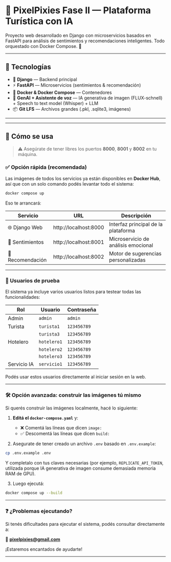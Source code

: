 
# 🌌 PixelPixies Fase II — Plataforma Turística con IA

Proyecto web desarrollado en Django con microservicios basados en FastAPI para análisis de sentimientos y recomendaciones inteligentes. Todo orquestado con Docker Compose. 🚀

---

## 🧩 Tecnologías

- 🐍 **Django** — Backend principal
- ⚡ **FastAPI** — Microservicios (sentimientos & recomendación)
- 🐳 **Docker & Docker Compose** — Contenedores
- 🧠 **GenAI + Asistente de voz** — IA generativa de imagen (FLUX-schnell) + Speech to text model (Whisper) + LLM 
- 📦 **Git LFS** — Archivos grandes (.pkl, .sqlite3, imágenes)

---

---

## 🧪 Cómo se usa

> ⚠️ Asegúrate de tener libres los puertos **8000**, **8001** y **8002** en tu máquina.

### ✅ Opción rápida (recomendada)

Las imágenes de todos los servicios ya están disponibles en **Docker Hub**, así que con un solo comando podés levantar todo el sistema:

```bash
docker compose up
```

Eso te arrancará:

| Servicio       | URL                    | Descripción                          |
|----------------|------------------------|--------------------------------------|
| 🌐 Django Web   | http://localhost:8000  | Interfaz principal de la plataforma |
| 🧠 Sentimientos | http://localhost:8001  | Microservicio de análisis emocional |
| 🏨 Recomendación | http://localhost:8002  | Motor de sugerencias personalizadas |

---

### 👤 Usuarios de prueba

El sistema ya incluye varios usuarios listos para testear todas las funcionalidades:

| Rol         | Usuario       | Contraseña    |
|-------------|---------------|---------------|
| Admin       | `admin`       | `admin`       |
| Turista     | `turista1`    | `123456789`   |
|             | `turista3`    | `123456789`   |
| Hotelero    | `hotelero1`   | `123456789`   |
|             | `hotelero2`   | `123456789`   |
|             | `hotelero3`   | `123456789`   |
| Servicio IA | `servicio1`   | `123456789`   |

Podés usar estos usuarios directamente al iniciar sesión en la web.

---

### 🛠️ Opción avanzada: construir las imágenes tú mismo

Si querés construir las imágenes localmente, hacé lo siguiente:

1. **Editá el `docker-compose.yaml`** y:
   - ❌ Comentá las líneas que dicen `image:`
   - ✅ Descomentá las líneas que dicen `build:`

2. Asegurate de tener creado un archivo `.env` basado en `.env.example`:

```bash
cp .env.example .env
```

Y completalo con tus claves necesarias (por ejemplo, `REPLICATE_API_TOKEN`, utilizada porque IA generativa de imagen consume demasiada memoria RAM de GPU).

3. Luego ejecutá:

```bash
docker compose up --build
```
---

### ❓ ¿Problemas ejecutando?

Si tenés dificultades para ejecutar el sistema, podés consultar directamente a:

📩 **pixelpixies@gmail.com**

¡Estaremos encantados de ayudarte!

---
